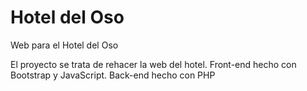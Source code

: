 # Hotel del Oso

Web para el Hotel del Oso

El proyecto se trata de rehacer la web del hotel. Front-end hecho con Bootstrap y JavaScript. Back-end hecho con PHP
